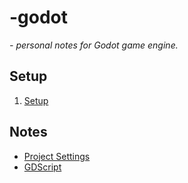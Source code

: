 # -godot

*- personal notes for Godot game engine.*

## Setup

1. [Setup](setup/setup.md)

## Notes

- [Project Settings](notes/project-settings.md)
- [GDScript](notes/gdscript.md)
